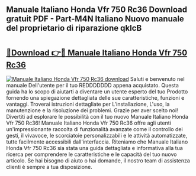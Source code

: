 ## Manuale Italiano Honda Vfr 750 Rc36 Download gratuit PDF - Part-M4N Italiano Nuovo manuale del proprietario di riparazione qkIcB

# <h2><a href="http://dfgsawo.blite.top/?on=Manuale+Italiano+Honda+Vfr+750+Rc36">🔗Download 👉🔴 Manuale Italiano Honda Vfr 750 Rc36</a></h2>

[![Manuale Italiano Honda Vfr 750 Rc36 download](https://i.imgur.com/lujVjoI.png)](http://dfgsawo.blite.top/?on=Manuale+Italiano+Honda+Vfr+750+Rc36)
Saluti e benvenuto nel manuale Dell'utente per il tuo REDDDDDDD appena acquistato. Questa guida ha lo scopo di aiutarti a diventare un utente esperto del tuo Prodotto fornendo una spiegazione dettagliata delle sue caratteristiche, funzioni e vantaggi. Troverai istruzioni dettagliate per L'installazione, L'uso, la manutenzione e la risoluzione dei problemi. Grazie per aver scelto noi! Divertiti ad esplorare le possibilità con il tuo nuovo Manuale Italiano Honda Vfr 750 Rc36! Manuale Italiano Honda Vfr 750 Rc36 offre agli utenti un'impressionante raccolta di funzionalità avanzate come il controllo dei gesti, il vivavoce, le scorciatoie personalizzabili e le attività automatizzate, tutte facilmente accessibili dall'interfaccia. Riteniamo che Manuale Italiano Honda Vfr 750 Rc36 sia stata una guida dettagliata e informativa alla tua ricerca per comprendere le caratteristiche e le capacità del tuo nuovo articolo. Se hai bisogno di aiuto o hai domande, il nostro team di assistenza clienti è sempre a tua disposizione.
